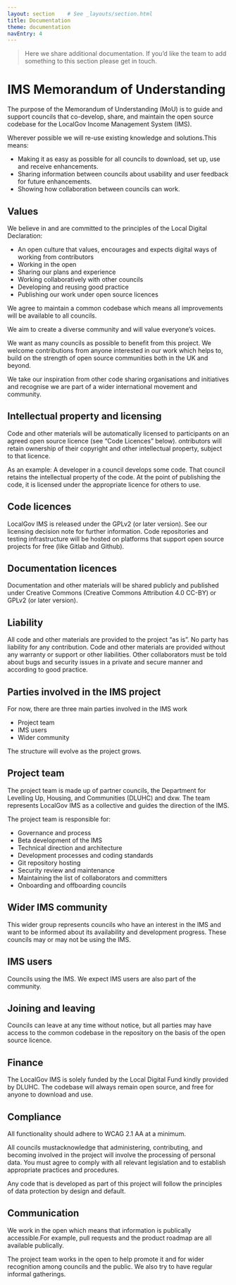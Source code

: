 ```yaml
---
layout: section    # See _layouts/section.html
title: Documentation
theme: documentation
navEntry: 4
---
```


> Here we share additional documentation. If you’d like the team to add something to this section please get in touch.

# IMS Memorandum of Understanding

The purpose of the Memorandum of Understanding (MoU) is to guide and support councils that co-develop, share, and maintain the open source codebase for the LocalGov Income Management System (IMS).

Wherever possible we will re-use existing knowledge and solutions.This means:

* Making it as easy as possible for all councils to download, set up, use and receive enhancements.
* Sharing information between councils about usability and user feedback for future enhancements.
* Showing how collaboration between councils can work.

## Values

We believe in and are committed to the principles of the Local Digital Declaration:

* An open culture that values, encourages and expects digital ways of working from contributors
* Working in the open
* Sharing our plans and experience
* Working collaboratively with other councils
* Developing and reusing good practice
* Publishing our work under open source licences

We agree to maintain a common codebase which means all improvements will be available to all councils.

We aim to create a diverse community and will value everyone’s voices.

We want as many councils as possible to benefit from this project. We welcome contributions from anyone interested in our work which helps to, build on the strength of open source communities both in the UK and beyond.

We take our inspiration from other code sharing organisations and initiatives and recognise we are part of a wider international movement and community.
 

## Intellectual property and licensing

Code and other materials will be automatically licensed to participants on an agreed open source licence (see “Code Licences” below). ontributors will retain ownership of their copyright and other intellectual property, subject to that licence.

As an example: A developer in a council develops some code. That council retains the intellectual property of the code. At the point of publishing the code, it is licensed under the appropriate licence for others to use.

## Code licences

LocalGov IMS is released under the GPLv2 (or later version). See our licensing decision note for further information. Code repositories and testing infrastructure will be hosted on platforms that support open source projects for free (like Gitlab and Github).

## Documentation licences

Documentation and other materials will be shared publicly and published under Creative Commons (Creative Commons Attribution 4.0 CC-BY) or GPLv2 (or later version).

## Liability

All code and other materials are provided to the project “as is”. No party has liability for any contribution. Code and other materials are provided without any warranty or support or other liabilities. Other collaborators must be told about bugs and security issues in a private and secure manner and according to good practice.

## Parties involved in the IMS project

For now, there are three main parties involved in the IMS work 

* Project team
* IMS users
* Wider community  

The structure will evolve as the project grows.

## Project team

The project team is made up of partner councils, the Department for Levelling Up, Housing, and Communities (DLUHC) and dxw. The team represents LocalGov IMS as a collective and guides the direction of the IMS.

The project team is responsible for:

* Governance and process
* Beta development of the IMS
* Technical direction and architecture
* Development processes and coding standards
* Git repository hosting
* Security review and maintenance
* Maintaining the list of collaborators and committers
* Onboarding and offboarding councils

## Wider IMS community

This wider group represents councils who have an interest in the IMS and want to be informed about its availability and development progress. These councils may or may not be using the IMS.

## IMS users

Councils using the IMS. We expect IMS users are also part of the community.

## Joining and leaving

Councils can leave at any time without notice, but all parties may have access to the common codebase in the repository on the basis of the open source licence.

## Finance

The LocalGov IMS is solely funded by the Local Digital Fund kindly provided by DLUHC. The codebase will always remain open source, and free for anyone to download and use.

## Compliance

All functionality should adhere to WCAG 2.1 AA at a minimum.

All councils mustacknowledge that administering, contributing, and becoming involved in the project will involve the processing of personal data. You must agree to comply with all relevant legislation and to establish appropriate practices and procedures.

Any code that is developed as part of this project will follow the principles of data protection by design and default.

## Communication

We work in the open which means that information is publically accessible.For example, pull requests and the product roadmap are all available publically.

The project team works in the open to help promote it and for wider recognition among councils and the public. We also try to have regular informal gatherings.
